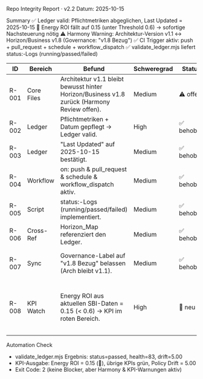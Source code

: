 Repo Integrity Report · v2.2
Datum: 2025-10-15

Summary
✅ Ledger valid: Pflichtmetriken abgeglichen, Last Updated = 2025-10-15
🔴 Energy ROI fällt auf 0.15 (unter Threshold 0.6) → sofortige Nachsteuerung nötig
⚠️ Harmony Warning: Architektur-Version v1.1 ↔ Horizon/Business v1.8 (Governance: "v1.8 Bezug")
✅ CI Trigger aktiv: push + pull_request + schedule + workflow_dispatch
✅ validate_ledger.mjs liefert status:-Logs (running/passed/failed)

| ID | Bereich | Befund | Schweregrad | Status | Nächster Schritt |
|----|---------|--------|-------------|--------|------------------|
| R-001 | Core Files | Architektur v1.1 bleibt bewusst hinter Horizon/Business v1.8 zurück (Harmony Review offen). | Medium | ⚠️ offen | Bei nächster Governance-Runde Versionsstrategie entscheiden. |
| R-002 | Ledger | Pflichtmetriken + Datum gepflegt → Ledger valid. | High | ✅ behoben | Monitor per CI. |
| R-003 | Ledger | "Last Updated" auf 2025-10-15 bestätigt. | Medium | ✅ behoben | Datum bei jedem Sync aktualisieren. |
| R-004 | Workflow | on: push & pull_request & schedule & workflow_dispatch aktiv. | Medium | ✅ behoben | CI-Läufe beobachten. |
| R-005 | Script | status:-Logs (running/passed/failed) implementiert. | Medium | ✅ behoben | Drift-/Healthwerte weiterleiten. |
| R-006 | Cross-Ref | Horizon_Map referenziert den Ledger. | Medium | ✅ behoben | Cross-Refs beim Freeze prüfen. |
| R-007 | Sync | Governance-Label auf "v1.8 Bezug" belassen (Arch bleibt v1.1). | Medium | ✅ behoben | Governance Alignment fortlaufend prüfen. |
| R-008 | KPI Watch | Energy ROI aus aktuellen SBI-Daten = 0.15 (< 0.6) → KPI im roten Bereich. | High | 🔴 neu | Sofort Maßnahmen planen (Breaks/Load Management, Daten nächste Woche prüfen). |

Automation Check
- validate_ledger.mjs Ergebnis: status=passed, health=83, drift=5.00
- KPI-Ausgabe: Energy ROI = 0.15 (🔴), übrige KPIs grün, Policy Drift = 5.00
- Exit Code: 2 (keine Blocker, aber Harmony & KPI-Warnungen aktiv)
